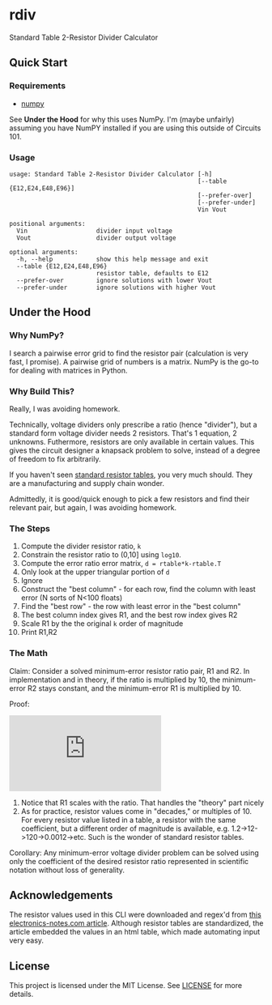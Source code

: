 # rdiv
Standard Table 2-Resistor Divider Calculator

## Quick Start
### Requirements
* [numpy](https://numpy.org/install/)

See **Under the Hood** for why this uses NumPy. I'm (maybe unfairly) assuming you have NumPY installed if you are using this outside of Circuits 101.

### Usage
```
usage: Standard Table 2-Resistor Divider Calculator [-h]
                                                    [--table {E12,E24,E48,E96}]
                                                    [--prefer-over]
                                                    [--prefer-under]
                                                    Vin Vout

positional arguments:
  Vin                   divider input voltage
  Vout                  divider output voltage

optional arguments:
  -h, --help            show this help message and exit
  --table {E12,E24,E48,E96}
                        resistor table, defaults to E12
  --prefer-over         ignore solutions with lower Vout
  --prefer-under        ignore solutions with higher Vout
```

## Under the Hood
### Why NumPy?
I search a pairwise error grid to find the resistor pair (calculation is very fast, I promise). A pairwise grid of numbers is a matrix. NumPy is the go-to for dealing with matrices in Python.

### Why Build This?
Really, I was avoiding homework.

Technically, voltage dividers only prescribe a ratio (hence "divider"), but a standard form voltage divider needs 2 resistors. That's 1 equation, 2 unknowns. Futhermore, resistors are only available in certain values. This gives the circuit designer a knapsack problem to solve, instead of a degree of freedom to fix arbitrarily.

If you haven't seen [standard resistor tables](https://www.vishay.com/docs/31001/dectable.pdf), you very much should. They are a manufacturing and supply chain wonder.


Admittedly, it is good/quick enough to pick a few resistors and find their relevant pair, but again, I was avoiding homework.

### The Steps
1. Compute the divider resistor ratio, `k`
2. Constrain the resistor ratio to \(0,10\] using `log10`.
3. Compute the error ratio error matrix, `d = rtable*k-rtable.T`
4. Only look at the upper triangular portion of `d`
5. Ignore 
6. Construct the "best column" - for each row, find the column with least error (N sorts of N<100 floats)
7. Find the "best row" - the row with least error in the "best column"
8. The best column index gives R1, and the best row index gives R2
9. Scale R1 by the the original `k` order of magnitude
10. Print R1,R2

### The Math
Claim: Consider a solved minimum-error resistor ratio pair, R1 and R2. In implementation and in theory, if the ratio is multiplied by 10, the minimum-error R2 stays constant, and the minimum-error R1 is multiplied by 10. 

Proof:

![equation](https://latex.codecogs.com/gif.latex?%5Cfrac%7BV_o%7D%7BV_i%7D%20%3D%20%5Cfrac%7BR_2%7D%7BR_1&plus;R_2%7D%20%5Cto%20R_2%5Cleft%28%5Cfrac%7BV_i%7D%7BV_o%7D%20-%201%5Cright%20%29%20%3D%20R_1)

1. Notice that R1 scales with the ratio. That handles the "theory" part nicely
2. As for practice, resistor values come in "decades," or multiples of 10. For every resistor value listed in a table, a resistor with the same coefficient, but a different order of magnitude is available, e.g. 1.2->12->120->0.0012->etc. Such is the wonder of standard resistor tables.

Corollary: Any minimum-error voltage divider problem can be solved using only the coefficient of the desired resistor ratio represented in scientific notation without loss of generality.

## Acknowledgements
The resistor values used in this CLI were downloaded and regex'd from [this electronics-notes.com article](https://www.electronics-notes.com/articles/electronic_components/resistors/standard-resistor-values-e-series-e3-e6-e12-e24-e48-e96.php). Although resistor tables are standardized, the article embedded the values in an html table, which made automating input very easy.

## License
This project is licensed under the MIT License. See [LICENSE](LICENSE) for more details.
